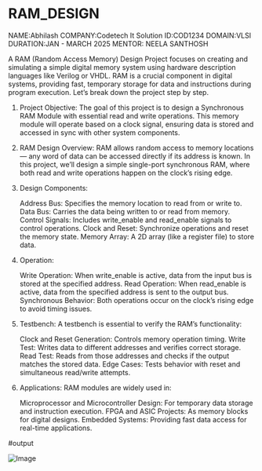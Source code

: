# RAM_DESIGN


NAME:Abhilash 
COMPANY:Codetech It Solution 
ID:COD1234 
DOMAIN:VLSI 
DURATION:JAN - MARCH 2025 
MENTOR: NEELA SANTHOSH

A RAM (Random Access Memory) Design Project focuses on creating and simulating a simple digital memory system using hardware description languages like Verilog or VHDL. RAM is a crucial component in digital systems, providing fast, temporary storage for data and instructions during program execution. Let’s break down the project step by step.

1. Project Objective:
The goal of this project is to design a Synchronous RAM Module with essential read and write operations. This memory module will operate based on a clock signal, ensuring data is stored and accessed in sync with other system components.

2. RAM Design Overview:
RAM allows random access to memory locations — any word of data can be accessed directly if its address is known. In this project, we’ll design a simple single-port synchronous RAM, where both read and write operations happen on the clock’s rising edge.

3. Design Components:

    Address Bus: Specifies the memory location to read from or write to.
    Data Bus: Carries the data being written to or read from memory.
    Control Signals: Includes write_enable and read_enable signals to control operations.
    Clock and Reset: Synchronize operations and reset the memory state.
    Memory Array: A 2D array (like a register file) to store data.

4. Operation:

    Write Operation: When write_enable is active, data from the input bus is stored at the specified address.
    Read Operation: When read_enable is active, data from the specified address is sent to the output bus.
    Synchronous Behavior: Both operations occur on the clock’s rising edge to avoid timing issues.

5. Testbench:
A testbench is essential to verify the RAM’s functionality:

    Clock and Reset Generation: Controls memory operation timing.
    Write Test: Writes data to different addresses and verifies correct storage.
    Read Test: Reads from those addresses and checks if the output matches the stored data.
    Edge Cases: Tests behavior with reset and simultaneous read/write attempts.

6. Applications:
RAM modules are widely used in:

    Microprocessor and Microcontroller Design: For temporary data storage and instruction execution.
    FPGA and ASIC Projects: As memory blocks for digital designs.
    Embedded Systems: Providing fast data access for real-time applications.


        
  #output

  ![Image](https://github.com/user-attachments/assets/682aac25-e373-4c6e-a577-68eb0876d4a0)
